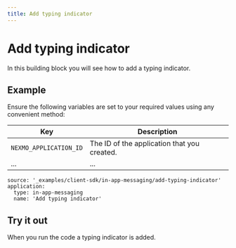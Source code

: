 ```yaml
---
title: Add typing indicator
---
```


# Add typing indicator

In this building block you will see how to add a typing indicator.

## Example

Ensure the following variables are set to your required values using any convenient method:

Key | Description
-- | --
`NEXMO_APPLICATION_ID` | The ID of the application that you created.
... | ...

```building_blocks
source: '_examples/client-sdk/in-app-messaging/add-typing-indicator'
application:
  type: in-app-messaging
  name: 'Add typing indicator'
```

## Try it out

When you run the code a typing indicator is added.

